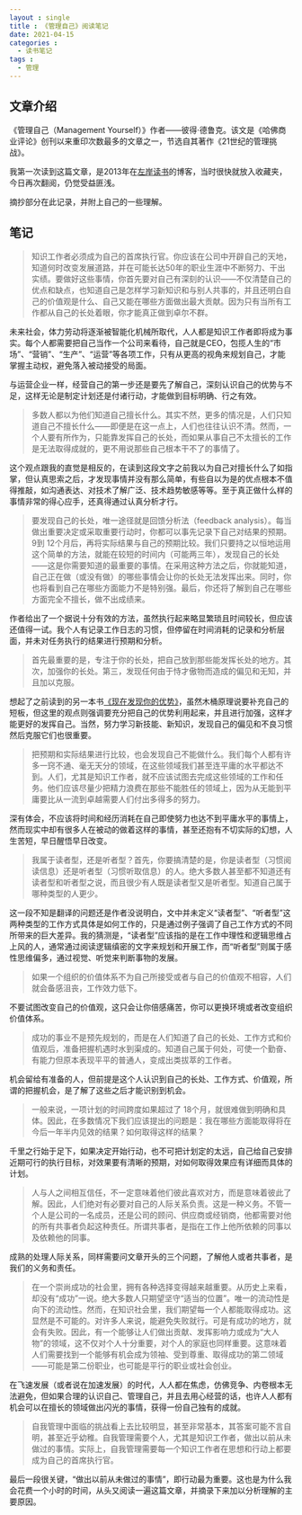 ```yaml
---
layout : single
title : 《管理自己》阅读笔记
date: 2021-04-15
categories : 
  - 读书笔记
tags : 
  - 管理
---
```


## 文章介绍
 《管理自己（Management Yourself）》作者——彼得·德鲁克。该文是《哈佛商业评论》创刊以来重印次数最多的文章之一，节选自其著作《21世纪的管理挑战》。

我第一次读到这篇文章，是2013年在[左岸读书](http://www.zreading.cn/archives/3650.html)的博客，当时很快就放入收藏夹，今日再次翻阅，仍觉受益匪浅。

摘抄部分在此记录，并附上自己的一些理解。

## 笔记

>知识工作者必须成为自己的首席执行官。你应该在公司中开辟自己的天地，知道何时改变发展道路，并在可能长达50年的职业生涯中不断努力、干出实绩。要做好这些事情，你首先要对自己有深刻的认识——不仅清楚自己的优点和缺点，也知道自己是怎样学习新知识和与别人共事的，并且还明白自己的价值观是什么、自己又能在哪些方面做出最大贡献。因为只有当所有工作都从自己的长处着眼，你才能真正做到卓尔不群。

未来社会，体力劳动将逐渐被智能化机械所取代，人人都是知识工作者即将成为事实。每个人都需要把自己当作一个公司来看待，自己就是CEO，包揽人生的“市场”、“营销”、“生产”、“运营”等各项工作，只有从更高的视角来规划自己，才能掌握主动权，避免落入被动接受的局面。

与运营企业一样，经营自己的第一步还是要先了解自己，深刻认识自己的优势与不足，这样无论是制定计划还是付诸行动，才能做到目标明确、行之有效。

>多数人都以为他们知道自己擅长什么。其实不然，更多的情况是，人们只知道自己不擅长什么——即便是在这一点上，人们也往往认识不清。然而，一个人要有所作为，只能靠发挥自己的长处，而如果从事自己不太擅长的工作是无法取得成就的，更不用说那些自己根本干不了的事情了。

这个观点跟我的直觉是相反的，在读到这段文字之前我以为自己对擅长什么了如指掌，但认真思索之后，才发现事情并没有那么简单，有些自以为是的优点根本不值得推敲，如沟通表达、对技术了解广泛、技术趋势敏感等等。至于真正做什么样的事情非常的得心应手，还真得通过认真分析才行。

>要发现自己的长处，唯一途径就是回馈分析法（feedback analysis）。每当做出重要决定或采取重要行动时，你都可以事先记录下自己对结果的预期。9到 12个月后，再将实际结果与自己的预期比较。我们只要持之以恒地运用这个简单的方法，就能在较短的时间内（可能两三年），发现自己的长处——这是你需要知道的最重要的事情。在采用这种方法之后，你就能知道，自己正在做（或没有做）的哪些事情会让你的长处无法发挥出来。同时，你也将看到自己在哪些方面能力不是特别强。最后，你还将了解到自己在哪些方面完全不擅长，做不出成绩来。

作者给出了一个据说十分有效的方法，虽然执行起来略显繁琐且时间较长，但应该还值得一试。我个人有记录工作日志的习惯，但停留在时间消耗的记录和分析层面，并未对任务执行的结果进行预期和分析。

>首先最重要的是，专注于你的长处，把自己放到那些能发挥长处的地方。其次，加强你的长处。第三，发现任何由于恃才傲物而造成的偏见和无知，并且加以克服。

想起了之前读到的另一本书[《现在发现你的优势》](https://book.douban.com/subject/1100470/)，虽然木桶原理说要补充自己的短板，但这里的观点则强调要充分把自己的优势利用起来，并且进行加强，这样才能更好的发挥自己。当然，努力学习新技能、新知识，发现自己的偏见和不良习惯然后克服它们也很重要。

>把预期和实际结果进行比较，也会发现自己不能做什么。我们每个人都有许多一窍不通、毫无天分的领域，在这些领域我们甚至连平庸的水平都达不到。人们，尤其是知识工作者，就不应该试图去完成这些领域的工作和任务。他们应该尽量少把精力浪费在那些不能胜任的领域上，因为从无能到平庸要比从一流到卓越需要人们付出多得多的努力。

深有体会，不应该将时间和经历消耗在自己即使努力也达不到平庸水平的事情上，然而现实中却有很多人在被动的做着这样的事情，甚至还抱有不切实际的幻想，人生苦短，早日醒悟早日改变。

>我属于读者型，还是听者型？首先，你要搞清楚的是，你是读者型（习惯阅读信息）还是听者型（习惯听取信息）的人。绝大多数人甚至都不知道还有读者型和听者型之说，而且很少有人既是读者型又是听者型。知道自己属于哪种类型的人更少。

这一段不知是翻译的问题还是作者没说明白，文中并未定义“读者型”、“听者型”这两种类型的工作方式具体是如何工作的，只是通过例子强调了自己工作方式的不同所带来的巨大差异。我的猜测是，“读者型”应该指的是在工作中理性和逻辑思维占上风的人，通常通过阅读逻辑缜密的文字来规划和开展工作，而“听者型”则属于感性思维偏多，通过视觉、听觉来判断事物的发展。

>如果一个组织的价值体系不为自己所接受或者与自己的价值观不相容，人们就会备感沮丧，工作效力低下。

不要试图改变自己的价值观，这只会让你倍感痛苦，你可以更换环境或者改变组织价值体系。

>成功的事业不是预先规划的，而是在人们知道了自己的长处、工作方式和价值观后，准备把握机遇时水到渠成的。知道自己属于何处，可使一个勤奋、有能力但原本表现平平的普通人，变成出类拔萃的工作者。

机会留给有准备的人，但前提是这个人认识到自己的长处、工作方式、价值观，所谓的把握机会，是了解了这些之后才能识别到机会。

>一般来说，一项计划的时间跨度如果超过了 18个月，就很难做到明确和具体。因此，在多数情况下我们应该提出的问题是：我在哪些方面能取得将在今后一年半内见效的结果？如何取得这样的结果？

千里之行始于足下，如果决定开始行动，也不可把计划定的太远，自己给自己安排近期可行的执行目标，对效果要有清晰的预期，对如何取得效果应有详细而具体的计划。

>人与人之间相互信任，不一定意味着他们彼此喜欢对方，而是意味着彼此了解。因此，人们绝对有必要对自己的人际关系负责。这是一种义务。不管一个人是公司的一名成员，还是公司的顾问、供应商或经销商，他都需要对他的所有共事者负起这种责任。所谓共事者，是指在工作上他所依赖的同事以及依赖他的同事。

成熟的处理人际关系，同样需要问文章开头的三个问题，了解他人或者共事者，是我们的义务和责任。

>在一个崇尚成功的社会里，拥有各种选择变得越来越重要。从历史上来看，却没有“成功”一说。绝大多数人只期望坚守“适当的位置”。唯一的流动性是向下的流动性。然而，在知识社会里，我们期望每一个人都能取得成功。这显然是不可能的。对许多人来说，能避免失败就行。可是有成功的地方，就会有失败。因此，有一个能够让人们做出贡献、发挥影响力或成为“大人物”的领域，这不仅对个人十分重要，对个人的家庭也同样重要。这意味着人们需要找到一个能够有机会成为领袖、受到尊重、取得成功的第二领域——可能是第二份职业，也可能是平行的职业或社会创业。

在飞速发展（或者说在加速发展）的时代，人人都在焦虑，仿佛竞争、内卷根本无法避免，但如果合理的认识自己、管理自己，并且去用心经营的话，也许人人都有机会可以在擅长的领域做出闪光的事情，获得一份自己独有的成就。

>自我管理中面临的挑战看上去比较明显，甚至非常基本，其答案可能不言自明，甚至近乎幼稚。自我管理需要个人，尤其是知识工作者，做出以前从未做过的事情。实际上，自我管理需要每一个知识工作者在思想和行动上都要成为自己的首席执行官。

最后一段很关键，“做出以前从未做过的事情”，即行动最为重要。这也是为什么我会花费一个小时的时间，从头又阅读一遍这篇文章，并摘录下来加以分析理解的主要原因。